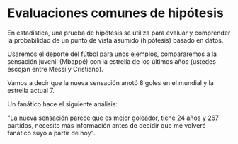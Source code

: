 # Evaluaciones comunes de hipótesis

En estadística, una prueba de hipótesis se utiliza para evaluar y comprender la probabilidad de un punto de vista asumido (hipótesis) basado en datos. 

Usaremos el deporte del fútbol para unos ejemplos, compararemos a la sensación juvenil (Mbappé) con la estrella de los últimos años (ustedes escojan entre Messi y Cristiano).

Vamos a decir que la nueva sensación anotó 8 goles en el mundial y la estrella actual 7.

Un fanático hace el siguiente análisis:

"La nueva sensación parece que es mejor goleador, tiene 24 años y 267 partidos, necesito más información antes de decidir que me volveré fanático suyo a partir de hoy".
